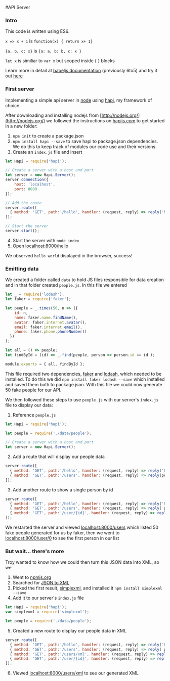 #API Server


### Intro

This code is written using ES6.

`x => x + 1` is `function(x) { return x+ 1}`

`{a, b, c: x}` is `{a: a, b: b, c: x }`

`let x` is similiar to `var x` but scoped inside { } blocks

Learn more in detail at [babeljs documentation](https://babeljs.io/docs/learn-es6/) (previously 6to5) and try it out [here](https://babeljs.io/repl/)



### First server

Implementing a simple api server in [node](http://nodejs.org/) using [hapi](http://hapijs.com/), my framework of choice.

After downloading and installing nodejs from [http://nodejs.org/](http://nodejs.org/) we followed the instructions on [hapijs.com](http://hapijs.com/) to get started in a new folder:

1. `npm init` to create a package.json
2. `npm install hapi --save` to save hapi to package.json dependencies. We do this to keep track of modules our code use and their versions.
3. Create an `index.js` file and insert

  ```js
  let Hapi = require('hapi');

  // Create a server with a host and port
  let server = new Hapi.Server();
  server.connection({
      host: 'localhost',
      port: 8000
  });

  // Add the route
  server.route([
    { method: 'GET', path:'/hello', handler: (request, reply) => reply('hello world') }
  ]);

  // Start the server
  server.start();
  ```
4. Start the server with `node index`
5. Open [localhost:8000/hello](http://localhost:8000/hello)

We observed `hello world` displayed in the browser, success!

### Emitting data

We created a folder called `data` to hold JS files responsible for data creation and in that folder created `people.js`. In this file we entered

```js
let _ = require('lodash');
let faker = require('faker');

let people = _.times(50, n => ({
    id: n,
    name: faker.name.findName(),
    avatar: faker.internet.avatar(),
    email: faker.internet.email(),
    phone: faker.phone.phoneNumber()
  })
);

let all = () => people;
let findById = (id) => _.find(people, person => person.id == id );

module.exports = { all, findById };

```

This file required two dependencies, [faker](https://github.com/marak/Faker.js/) and [lodash](https://lodash.com/), which needed to be installed. To do this we did `npm install faker lodash --save` which installed and saved them both to package.json. With this file we could now generate 50 fake people for our API.

We then followed these steps to use `people.js` with our server's `index.js` file to display our data:

1. Reference `people.js`

  ```js
  let Hapi = require('hapi');

  let people = require('./data/people');

  // Create a server with a host and port
  let server = new Hapi.Server();
  ```

2. Add a route that will display our people data

  ```js
  server.route([
    { method: 'GET', path:'/hello', handler: (request, reply) => reply('hello world') },
    { method: 'GET', path:'/users', handler: (request, reply) => reply(people.all()) }
  ]);
  ```

3. Add another route to show a single person by id

  ```js
  server.route([
    { method: 'GET', path:'/hello', handler: (request, reply) => reply('hello world') },
    { method: 'GET', path:'/users', handler: (request, reply) => reply( people.all() ) },
    { method: 'GET', path:'/user/{id}', handler: (request, reply) => reply( people.findById(request.params.id) ) }
  ]);
  ```

We restarted the server and viewed [localhost:8000/users](http://localhost:8000/users) which listed 50 fake people generated for us by faker, then we went to [localhost:8000/user/0](http://localhost:8000/user/0) to see the first person in our list

### But wait... there's more

Troy wanted to know how we could then turn this JSON data into XML, so we

1. Went to [npmjs.org](https://www.npmjs.org/)
2. Searched for [JSON to XML](https://www.npmjs.com/search?q=json+to+xml)
3. Picked the first result, [simplexml](https://www.npmjs.com/packages/simplexml), and installed it `npm install simplexml --save`
4. Add it to our server's `index.js` file

  ```js
  let Hapi = require('hapi');
  var simplexml = require('simplexml');

  let people = require('./data/people');

  ```
5. Created a new route to display our people data in XML

  ```js
  server.route([
    { method: 'GET', path:'/hello', handler: (request, reply) => reply('hello world') },
    { method: 'GET', path:'/users', handler: (request, reply) => reply( people.all() ) },
    { method: 'GET', path:'/users/xml', handler: (request, reply) => reply( simplexml.toXML(people.all()) ) },
    { method: 'GET', path:'/user/{id}', handler: (request, reply) => reply( people.findById(request.params.id) ) }
  ]);
  ```
6. Viewed [localhost:8000/users/xml](http://localhost:8000/users/xml) to see our generated XML
